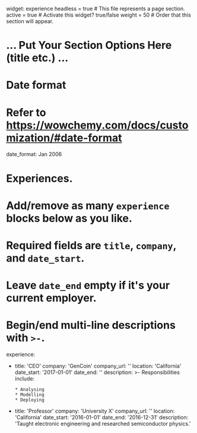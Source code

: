 widget: experience
headless = true  # This file represents a page section.
active = true  # Activate this widget? true/false
weight = 50 # Order that this section will appear.

# ... Put Your Section Options Here (title etc.) ...

# Date format
#   Refer to https://wowchemy.com/docs/customization/#date-format
date_format: Jan 2006

# Experiences.
#   Add/remove as many `experience` blocks below as you like.
#   Required fields are `title`, `company`, and `date_start`.
#   Leave `date_end` empty if it's your current employer.
#   Begin/end multi-line descriptions with `>-`.
experience:
  - title: 'CEO'
    company: 'GenCoin'
    company_url: ''
    location: 'California'
    date_start: '2017-01-01'
    date_end: ''
    description: >-
        Responsibilities include:
        
        * Analysing
        * Modelling
        * Deploying
        
  - title: 'Professor'
    company: 'University X'
    company_url: ''
    location: 'California'
    date_start: '2016-01-01'
    date_end: '2016-12-31'
    description: 'Taught electronic engineering and researched semiconductor physics.'